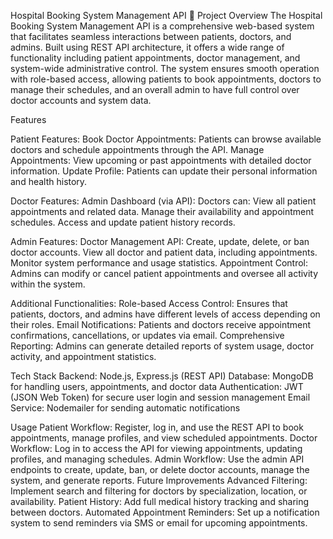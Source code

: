 Hospital Booking System Management API 🏥
Project Overview
The Hospital Booking System Management API is a comprehensive web-based system that facilitates seamless interactions between patients, doctors, and admins. Built using REST API architecture, it offers a wide range of functionality including patient appointments, doctor management, and system-wide administrative control. The system ensures smooth operation with role-based access, allowing patients to book appointments, doctors to manage their schedules, and an overall admin to have full control over doctor accounts and system data.

Features

Patient Features:
Book Doctor Appointments: Patients can browse available doctors and schedule appointments through the API.
Manage Appointments: View upcoming or past appointments with detailed doctor information.
Update Profile: Patients can update their personal information and health history.


Doctor Features:
Admin Dashboard (via API): Doctors can:
View all patient appointments and related data.
Manage their availability and appointment schedules.
Access and update patient history records.


Admin Features:
Doctor Management API:
Create, update, delete, or ban doctor accounts.
View all doctor and patient data, including appointments.
Monitor system performance and usage statistics.
Appointment Control: Admins can modify or cancel patient appointments and oversee all activity within the system.

Additional Functionalities:
Role-based Access Control: Ensures that patients, doctors, and admins have different levels of access depending on their roles.
Email Notifications: Patients and doctors receive appointment confirmations, cancellations, or updates via email.
Comprehensive Reporting: Admins can generate detailed reports of system usage, doctor activity, and appointment statistics.

Tech Stack
Backend: Node.js, Express.js (REST API)
Database: MongoDB for handling users, appointments, and doctor data
Authentication: JWT (JSON Web Token) for secure user login and session management
Email Service: Nodemailer for sending automatic notifications


Usage
Patient Workflow: Register, log in, and use the REST API to book appointments, manage profiles, and view scheduled appointments.
Doctor Workflow: Log in to access the API for viewing appointments, updating profiles, and managing schedules.
Admin Workflow: Use the admin API endpoints to create, update, ban, or delete doctor accounts, manage the system, and generate reports.
Future Improvements
Advanced Filtering: Implement search and filtering for doctors by specialization, location, or availability.
Patient History: Add full medical history tracking and sharing between doctors.
Automated Appointment Reminders: Set up a notification system to send reminders via SMS or email for upcoming appointments.
